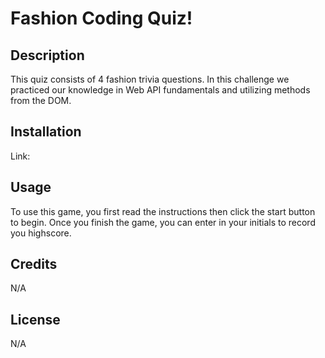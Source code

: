 # Fashion Coding Quiz!

## Description

This quiz consists of 4 fashion trivia questions. In this challenge we practiced our knowledge in Web API fundamentals and utilizing methods from the DOM. 

## Installation

Link: 

## Usage

To use this game, you first read the instructions then click the start button to begin. Once you finish the game, you can enter in your initials to record you highscore.

## Credits

N/A

## License

N/A


